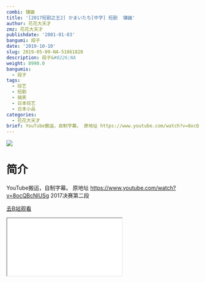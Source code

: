 ```yaml
---
combi: 镰鼬
title: '[2017短剧之王2] かまいたち[中字] 短剧  镰鼬'
author: 花花大天才
zmz: 花花大天才
publishdate: '2001-01-03'
bangumi: 段子
date: '2019-10-10'
slug: 2019-05-09-NA-51861820
description: 段子&#8226;NA
weight: 8990.0
bangumis:
  - 段子
tags:
  - 综艺
  - 短剧
  - 搞笑
  - 日本综艺
  - 日本小品
categories:
  - 花花大天才
brief: YouTube搬运，自制字幕。 原地址 https://www.youtube.com/watch?v=8ocQBcNlUSg 2017决赛第二段
---
```

![](https://raw.githubusercontent.com/tcgriffith/owaraisite/master/static/tmpimg/ac7f41d65e518581eb72cc89cc539ba66e912616.jpg.480.jpg)
# 简介  
YouTube搬运，自制字幕。
原地址  https://www.youtube.com/watch?v=8ocQBcNlUSg
2017决赛第二段  

[去B站观看](https://www.bilibili.com/video/av51861820/)
<div class ="resp-container"><iframe class="testiframe" src="//player.bilibili.com/player.html?aid=51861820"", scrolling="no", allowfullscreen="true" > </iframe></div> 

